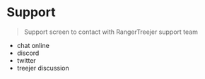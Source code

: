 # Support

> Support screen to contact with RangerTreejer support team

- chat online
- discord
- twitter
- treejer discussion
